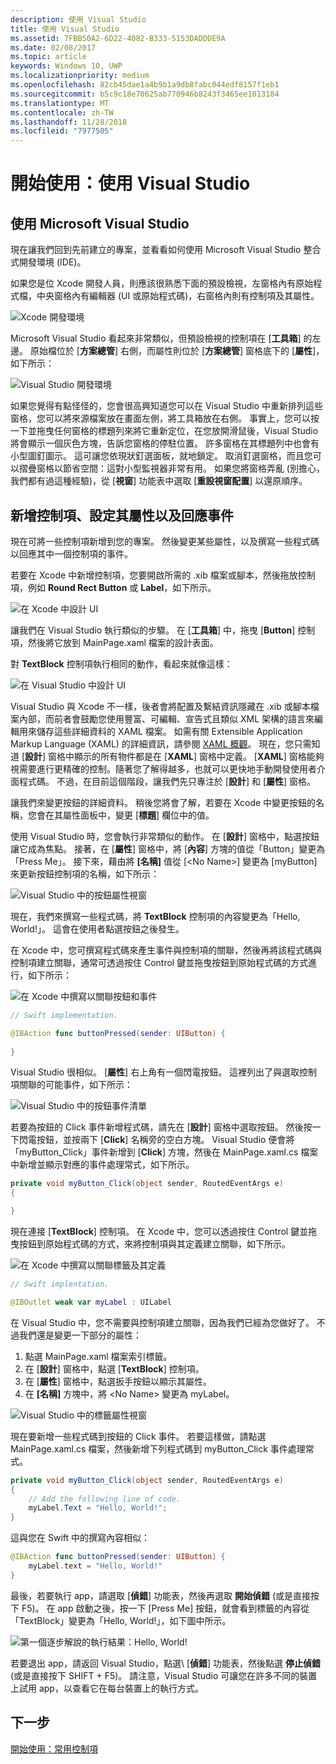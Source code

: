 ```yaml
---
description: 使用 Visual Studio
title: 使用 Visual Studio
ms.assetid: 7FBB50A2-6D22-4082-B333-5153DADDDE9A
ms.date: 02/08/2017
ms.topic: article
keywords: Windows 10, UWP
ms.localizationpriority: medium
ms.openlocfilehash: 82cb45dae1a4b9b1a9db8fabc044edf8157f1eb1
ms.sourcegitcommit: b5c9c18e70625ab770946b8243f3465ee1013184
ms.translationtype: MT
ms.contentlocale: zh-TW
ms.lasthandoff: 11/28/2018
ms.locfileid: "7977505"
---
```

# <a name="getting-started-getting-around-in-visual-studio"></a>開始使用：使用 Visual Studio


## <a name="getting-around-in-microsoft-visual-studio"></a>使用 Microsoft Visual Studio

現在讓我們回到先前建立的專案，並看看如何使用 Microsoft Visual Studio 整合式開發環境 (IDE)。

如果您是位 Xcode 開發人員，則應該很熟悉下面的預設檢視，左窗格內有原始程式檔，中央窗格內有編輯器 (UI 或原始程式碼)，右窗格內則有控制項及其屬性。

![Xcode 開發環境](images/ios-to-uwp/xcode-ide.png)

Microsoft Visual Studio 看起來非常類似，但預設檢視的控制項在 \[**工具箱**\] 的左邊。 原始檔位於 \[**方案總管**\] 右側，而屬性則位於 \[**方案總管**\] 窗格底下的 \[**屬性**\]，如下所示：

![Visual Studio 開發環境](images/ios-to-uwp/vs-ide.png)

如果您覺得有點怪怪的，您會很高興知道您可以在 Visual Studio 中重新排列這些窗格，您可以將來源檔案放在畫面左側，將工具箱放在右側。 事實上，您可以按一下並拖曳任何窗格的標題列來將它重新定位，在您放開滑鼠後，Visual Studio 將會顯示一個灰色方塊，告訴您窗格的停駐位置。 許多窗格在其標題列中也會有小型圖釘圖示。 這可讓您依現狀釘選面板，就地鎖定。 取消釘選窗格，而且您可以摺疊窗格以節省空間：這對小型監視器非常有用。 如果您將窗格弄亂 (別擔心，我們都有過這種經驗)，從 \[**視窗**\] 功能表中選取 \[**重設視窗配置**\] 以還原順序。

## <a name="adding-controls-setting-their-properties-and-responding-to-events"></a>新增控制項、設定其屬性以及回應事件

現在可將一些控制項新增到您的專案。 然後變更某些屬性，以及撰寫一些程式碼以回應其中一個控制項的事件。

若要在 Xcode 中新增控制項，您要開啟所需的 .xib 檔案或腳本，然後拖放控制項，例如 **Round Rect Button** 或 **Label**，如下所示。

![在 Xcode 中設計 UI](images/ios-to-uwp/xcode-add-button-label.png)

讓我們在 Visual Studio 執行類似的步驟。 在 \[**工具箱**\] 中，拖曳 \[**Button**\] 控制項，然後將它放到 MainPage.xaml 檔案的設計表面。

對 **TextBlock** 控制項執行相同的動作，看起來就像這樣：

![在 Visual Studio 中設計 UI](images/ios-to-uwp/vs-add-button-label.png)

Visual Studio 與 Xcode 不一樣，後者會將配置及繫結資訊隱藏在 .xib 或腳本檔案內部，而前者會鼓勵您使用豐富、可編輯、宣告式且類似 XML 架構的語言來編輯用來儲存這些詳細資料的 XAML 檔案。 如需有關 Extensible Application Markup Language (XAML) 的詳細資訊，請參閱 [XAML 概觀](https://msdn.microsoft.com/library/windows/apps/mt185595)。 現在，您只需知道 \[**設計**\] 窗格中顯示的所有物件都是在 \[**XAML**\] 窗格中定義。 \[**XAML**\] 窗格能夠視需要進行更精確的控制。隨著您了解得越多，也就可以更快地手動開發使用者介面程式碼。 不過，在目前這個階段，讓我們先只專注於 \[**設計**\] 和 \[**屬性**\] 窗格。

讓我們來變更按鈕的詳細資料。 稍後您將會了解，若要在 Xcode 中變更按鈕的名稱，您會在其屬性面板中，變更 \[**標題**\] 欄位中的值。

使用 Visual Studio 時，您會執行非常類似的動作。 在 \[**設計**\] 窗格中，點選按鈕讓它成為焦點。 接著，在 \[**屬性**\] 窗格中，將 \[**內容**\] 方塊的值從「Button」變更為「Press Me」。 接下來，藉由將 **\[名稱\]** 值從 [&lt;No Name&gt;] 變更為 [myButton] 來更新按鈕控制項的名稱，如下所示：

![Visual Studio 中的按鈕屬性視窗](images/ios-to-uwp/vs-button-properties.png)

現在，我們來撰寫一些程式碼，將 **TextBlock** 控制項的內容變更為「Hello, World!」。 這會在使用者點選按鈕之後發生。

在 Xcode 中，您可撰寫程式碼來產生事件與控制項的關聯，然後再將該程式碼與控制項建立關聯，通常可透過按住 Control 鍵並拖曳按鈕到原始程式碼的方式進行，如下所示：

![在 Xcode 中撰寫以關聯按鈕和事件](images/ios-to-uwp/xcode-add-button-event.png)

```swift
// Swift implementation.

@IBAction func buttonPressed(sender: UIButton) {
    
}
```

Visual Studio 很相似。 \[**屬性**\] 右上角有一個閃電按鈕。 這裡列出了與選取控制項關聯的可能事件，如下所示：

![Visual Studio 中的按鈕事件清單](images/ios-to-uwp/vs-button-event.png)

若要為按鈕的 Click 事件新增程式碼，請先在 \[**設計**\] 窗格中選取按鈕。 然後按一下閃電按鈕，並按兩下 \[**Click**\] 名稱旁的空白方塊。 Visual Studio 便會將「myButton\_Click」事件新增到 \[**Click**\] 方塊，然後在 MainPage.xaml.cs 檔案中新增並顯示對應的事件處理常式，如下所示。

```csharp
private void myButton_Click(object sender, RoutedEventArgs e)
{

}
```

現在連接 \[**TextBlock**\] 控制項。 在 Xcode 中，您可以透過按住 Control 鍵並拖曳按鈕到原始程式碼的方式，來將控制項與其定義建立關聯，如下所示。

![在 Xcode 中撰寫以關聯標籤及其定義](images/ios-to-uwp/xcode-add-button-reference.png)

```swift
// Swift implentation.

@IBOutlet weak var myLabel : UILabel
```

在 Visual Studio 中，您不需要與控制項建立關聯，因為我們已經為您做好了。 不過我們還是變更一下部分的屬性：

1.  點選 MainPage.xaml 檔案索引標籤。
2.  在 \[**設計**\] 窗格中，點選 \[**TextBlock**\] 控制項。
3.  在 \[**屬性**\] 窗格中，點選扳手按鈕以顯示其屬性。
4.  在 **\[名稱\]** 方塊中，將 &lt;No Name&gt; 變更為 myLabel。

![Visual Studio 中的標籤屬性視窗](images/ios-to-uwp/vs-label-properties.png)

現在要新增一些程式碼到按鈕的 Click 事件。 若要這樣做，請點選 MainPage.xaml.cs 檔案，然後新增下列程式碼到 myButton\_Click 事件處理常式。

```csharp
private void myButton_Click(object sender, RoutedEventArgs e)
{
    // Add the following line of code.    
    myLabel.Text = "Hello, World!";
}
```

這與您在 Swift 中的撰寫內容相似：

```swift
@IBAction func buttonPressed(sender: UIButton) {
    myLabel.text = "Hello, World!"
}
```

最後，若要執行 app，請選取 \[**偵錯**\] 功能表，然後再選取 **開始偵錯** \(或是直接按下 F5\)。 在 app 啟動之後，按一下 \[Press Me\] 按鈕，就會看到標籤的內容從「TextBlock」變更為「Hello, World!」，如下圖中所示。

![第一個逐步解說的執行結果：Hello, World!](images/ios-to-uwp/vs-hello-world.png)

若要退出 app，請返回 Visual Studio，點選\ [**偵錯**\] 功能表，然後點選 **停止偵錯** \(或是直接按下 SHIFT + F5\)。 請注意，Visual Studio 可讓您在許多不同的裝置上試用 app，以查看它在每台裝置上的執行方式。

## <a name="next-step"></a>下一步

[開始使用：常用控制項](getting-started-common-controls.md)

